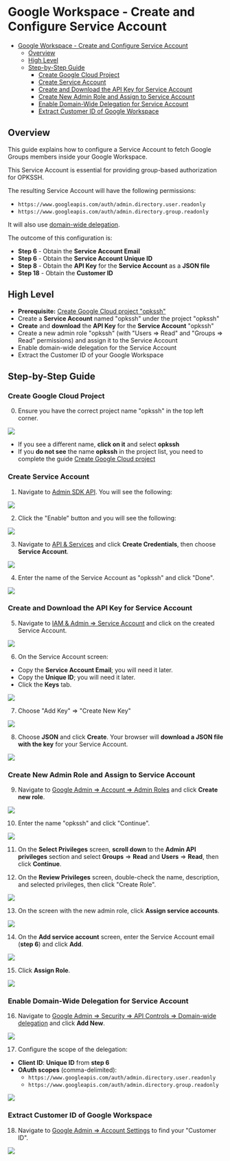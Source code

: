 # Google Workspace - Create and Configure Service Account

- [Google Workspace - Create and Configure Service Account](#google-workspace---create-and-configure-service-account)
  - [Overview](#overview)
  - [High Level](#high-level)
  - [Step-by-Step Guide](#step-by-step-guide)
    - [Create Google Cloud Project](#create-google-cloud-project)
    - [Create Service Account](#create-service-account)
    - [Create and Download the API Key for Service Account](#create-and-download-the-api-key-for-service-account)
    - [Create New Admin Role and Assign to Service Account](#create-new-admin-role-and-assign-to-service-account)
    - [Enable Domain-Wide Delegation for Service Account](#enable-domain-wide-delegation-for-service-account)
    - [Extract Customer ID of Google Workspace](#extract-customer-id-of-google-workspace)


## Overview

This guide explains how to configure a Service Account to fetch Google Groups members inside your Google Workspace.

This Service Account is essential for providing group-based authorization for OPKSSH.

The resulting Service Account will have the following permissions:
- `https://www.googleapis.com/auth/admin.directory.user.readonly`
- `https://www.googleapis.com/auth/admin.directory.group.readonly`

It will also use [domain-wide delegation](https://support.google.com/a/answer/162106?hl=en&src=supportwidget0&authuser=0).

The outcome of this configuration is:
- **Step 6** - Obtain the **Service Account Email**
- **Step 6** - Obtain the **Service Account Unique ID**
- **Step 8** - Obtain the **API Key** for the **Service Account** as a **JSON file**
- **Step 18** - Obtain the **Customer ID**

## High Level

- **Prerequisite:** [Create Google Cloud project "opkssh"](../google-cloud-project/README.md)
- Create a **Service Account** named "opkssh" under the project "opkssh"
- **Create** and **download** the **API Key** for the **Service Account** "opkssh"
- Create a new admin role "opkssh" (with "Users => Read" and "Groups => Read" permissions) and assign it to the Service Account
- Enable domain-wide delegation for the Service Account
- Extract the Customer ID of your Google Workspace

## Step-by-Step Guide

### Create Google Cloud Project

0. Ensure you have the correct project name "opkssh" in the top left corner.

![](./00-prerequisite-google-cloud-project.png)

- If you see a different name, **click on it** and select **opkssh**
- If you **do not see** the name **opkssh** in the project list, you need to complete the guide [Create Google Cloud project](../google-cloud-project/README.md)

### Create Service Account

1. Navigate to [Admin SDK API](https://console.cloud.google.com/apis/library/admin.googleapis.com). You will see the following:

  ![](./01-admin-skd-api.png)

2. Click the "Enable" button and you will see the following:

  ![](./02-admin-skd-api.png)

3. Navigate to [API & Services](https://console.cloud.google.com/apis/credentials) and click **Create Credentials**, then choose **Service Account**.

  ![](./03-create-service-account.png)

4. Enter the name of the Service Account as "opkssh" and click "Done".

  ![](./04-create-service-account.png)

### Create and Download the API Key for Service Account

5. Navigate to [IAM & Admin => Service Account](https://console.cloud.google.com/iam-admin/serviceaccounts) and click on the created Service Account.

  ![](./05-select-service-account.png)

6. On the Service Account screen:
  - Copy the **Service Account Email**; you will need it later.
  - Copy the **Unique ID**; you will need it later.
  - Click the **Keys** tab.

  ![](./06-service-account-details.png)

7. Choose "Add Key" => "Create New Key"

  ![](./07-add-key.png)

8.  Choose **JSON** and click **Create**. Your browser will **download a JSON file with the key** for your Service Account.

  ![](./08-create-api-key.png)

### Create New Admin Role and Assign to Service Account

9. Navigate to [Google Admin => Account => Admin Roles](https://admin.google.com/ac/roles) and click **Create new role**.

  ![](./09-create-new-role.png)

10. Enter the name "opkssh" and click "Continue".

  ![](./10-create-new-role.png)

11. On the **Select Privileges** screen, **scroll down** to the **Admin API privileges** section and select **Groups** => **Read** and **Users** => **Read**, then click **Continue**.

12. On the **Review Privileges** screen, double-check the name, description, and selected privileges, then click "Create Role".

  ![](./12-review-role-priviledges.png)

13. On the screen with the new admin role, click **Assign service accounts**.

  ![](./13-assign-service-account.png)

14. On the **Add service account** screen, enter the Service Account email (**step 6**) and click **Add**.

  ![](./14-add-service-account.png)

15. Click **Assign Role**.

  ![](./15-assign-role.png)

### Enable Domain-Wide Delegation for Service Account

16. Navigate to [Google Admin => Security => API Controls => Domain-wide delegation](https://admin.google.com/ac/owl/domainwidedelegation?hl=en_US) and click **Add New**.

  ![](./16-enable-domain-wide-delegation.png)

17. Configure the scope of the delegation:
  - **Client ID**: **Unique ID** from **step 6**
  - **OAuth scopes** (comma-delimited):
    - `https://www.googleapis.com/auth/admin.directory.user.readonly`
    - `https://www.googleapis.com/auth/admin.directory.group.readonly`

  ![](./17-domain-wide-delegation.png)

### Extract Customer ID of Google Workspace

18. Navigate to [Google Admin => Account Settings](https://admin.google.com/ac/accountsettings/profile?hl=en_US) to find your "Customer ID".

  ![](./18-customer-id.png)
